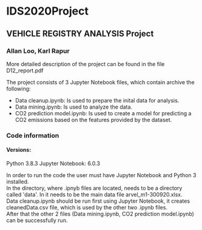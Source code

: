 # IDS2020Project

## VEHICLE REGISTRY ANALYSIS Project
### Allan Loo, Karl Rapur

More detailed description of the project can be found in the file D12_report.pdf

The project consists of 3 Jupyter Notebook files, which contain archive the following:
- Data cleanup.ipynb: Is used to prepare the inital data for analysis.
- Data mining.ipynb: Is used to analyze the data.
- CO2 prediction model.ipynb: Is used to create a model for predicting a CO2 emissions based on the features provided by the dataset.


### Code information

#### Versions:
Python 3.8.3
Jupyter Notebook:  6.0.3

In order to run the code the user must have Jupyter Notebook and Python 3 installed.  
In the directory, where .ipnyb files are located, needs to be a directory called 'data'. In it needs to be the main data file arvel_m1-300920.xlsx.  
Data cleanup.ipynb should be run first using Jupyter Notebook, it creates cleanedData.csv file, which is used by the other two .ipynb files.  
After that the other 2 files (Data mining.ipynb, CO2 prediction model.ipynb) can be successfully run.
